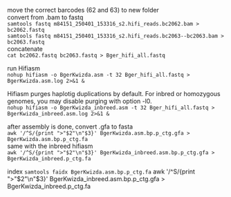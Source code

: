 move the correct barcodes (62 and 63) to new folder  
convert from .bam to fastq  
```samtools fastq m84151_250401_153316_s2.hifi_reads.bc2062.bam > bc2062.fastq```  
```samtools fastq m84151_250401_153316_s2.hifi_reads.bc2063--bc2063.bam > bc2063.fastq```  
concatenate  
```cat bc2062.fastq bc2063.fastq > Bger_hifi_all.fastq```  
  
run Hifiasm  
```nohup hifiasm -o BgerKwizda.asm -t 32 Bger_hifi_all.fastq > BgerKwizda.asm.log 2>&1 &```  
  
Hifiasm purges haplotig duplications by default. For inbred or homozygous genomes, you may disable purging with option -l0.  
```nohup hifiasm -o BgerKwizda_inbreed.asm -t 32 Bger_hifi_all.fastq > BgerKwizda_inbreed.asm.log 2>&1 &``` 


after assembly is done, convert .gfa to fasta  
```awk '/^S/{print ">"$2"\n"$3}' BgerKwizda.asm.bp.p_ctg.gfa > BgerKwizda.asm.bp.p_ctg.fa```  
same with the inbreed hifiasm  
```awk '/^S/{print ">"$2"\n"$3}' BgerKwizda_inbreed.asm.bp.p_ctg.gfa > BgerKwizda_inbreed.p_ctg.fa```  

index
```samtools faidx BgerKwizda.asm.bp.p_ctg.fa``` 
awk '/^S/{print ">"$2"\n"$3}' BgerKwizda_inbreed.asm.bp.p_ctg.gfa > BgerKwizda_inbreed.p_ctg.fa
